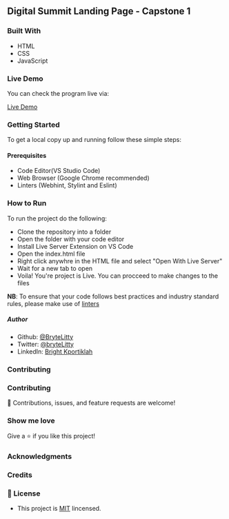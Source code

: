 ## Digital Summit Landing Page - Capstone 1



### Built With
- HTML 
- CSS
- JavaScript




### Live Demo 
You can check the program live via:

[Live Demo](https://brytelitty.github.io/first-capstone/)

### Getting Started 
To get a local copy up and running follow these simple steps:

#### Prerequisites
- Code Editor(VS Studio Code)
- Web Browser (Google Chrome recommended)
- Linters (Webhint, Stylint and Eslint)

### How to Run
To run the project do the following:
- Clone the repository into a folder
- Open the folder with your code editor
- Install Live Server Extension on VS Code
- Open the index.html file 
- Right click anywhre in the HTML file and select "Open With Live Server"
- Wait for a new tab to open
- Voila! You're project is Live. You can procceed to make changes to the files

**NB**: To ensure that your code follows best practices and industry standard rules, please make use of [linters](https://github.com/microverseinc/linters-config/tree/master/html-css-js)

##### Author
- Github: [@BryteLitty](https://github.com/Bryte)
- Twitter: [@bryteLitty](https://twitter.come/BryteLitty)
- LinkedIn: [Bright Kportiklah](https://www.linkedin.com/in/bright-kportiklah-05512418a/)

### Contributing

### Contributing
🤝 Contributions, issues, and feature requests are welcome!

### Show me love
Give a ⭐️ if you like this project!

### Acknowledgments


### Credits


### 📝 License

- This project is [MIT](https://github.com/BryteLitty/hello-microverse/blob/add-javascript-file/LICENSE) lincensed.


